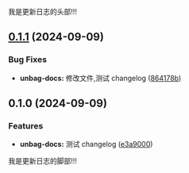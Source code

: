 我是更新日志的头部!!!

[comment]: # (!!!ChangelogHeaderDividerTag!!!)

## [0.1.1](https://github.com/LiuWenXing1996/unbag-monorepo/compare/unbag-docs@0.1.0...unbag-docs@0.1.1) (2024-09-09)

### Bug Fixes

* **unbag-docs:** 修改文件,测试 changelog ([864178b](https://github.com/LiuWenXing1996/unbag-monorepo/commit/864178ba7bed247132a2f2dcee0a8c3cfc5ecd33))

## 0.1.0 (2024-09-09)

### Features

* **unbag-docs:** 测试 changelog ([e3a9000](https://github.com/LiuWenXing1996/unbag-monorepo/commit/e3a9000cb8ff64fc20efa47e601563a143993b64))

[comment]: # (!!!ChangelogFooterDividerTag!!!)

我是更新日志的脚部!!!